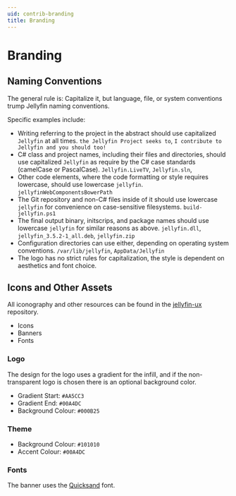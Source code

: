 ```yaml
---
uid: contrib-branding
title: Branding
---
```


# Branding

## Naming Conventions

The general rule is: Capitalize it, but language, file, or system conventions trump Jellyfin naming conventions.

Specific examples include:

* Writing referring to the project in the abstract should use capitalized `Jellyfin` at all times. `the Jellyfin Project seeks to`, `I contribute to Jellyfin and you should too!`
* C# class and project names, including their files and directories, should use capitalized `Jellyfin` as require by the C# case standards (camelCase or PascalCase). `Jellyfin.LiveTV`, `Jellyfin.sln`,
* Other code elements, where the code formatting or style requires lowercase, should use lowercase `jellyfin`. `jellyfinWebComponentsBowerPath`
* The Git repository and non-C# files inside of it should use lowercase `jellyfin` for convenience on case-sensitive filesystems. `build-jellyfin.ps1`
* The final output binary, initscrips, and package names should use lowercase `jellyfin` for similar reasons as above. `jellyfin.dll`, `jellyfin_3.5.2-1_all.deb`, `jellyfin.zip`
* Configuration directories can use either, depending on operating system conventions. `/var/lib/jellyfin`, `AppData/Jellyfin`
* The logo has no strict rules for capitalization, the style is dependent on aesthetics and font choice.

## Icons and Other Assets

All iconography and other resources can be found in the [jellyfin-ux](https://github.com/jellyfin/jellyfin-ux) repository.

* Icons
* Banners
* Fonts

### Logo

The design for the logo uses a gradient for the infill, and if the non-transparent logo is chosen there is an optional background color.

* Gradient Start: `#AA5CC3`
* Gradient End: `#00A4DC`
* Background Colour: `#000B25`

### Theme

* Background Colour: `#101010`
* Accent Colour: `#00A4DC`

### Fonts

The banner uses the [Quicksand](https://fonts.google.com/specimen/Quicksand) font.
